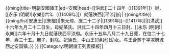 {{ming|title=明朝安國諸王|ed=安國|head=[[洪武]]二十四年（[[1391年]]）封，[[永乐 (明朝)|永樂]]六年（[[1409年]]）就藩陕西[[平涼]]府|
{{ming/title}}
{{ming/list|安惠王|[[朱楹]]|朱元璋、庶二十二子|[[1391年]]─[[1417年]]|[[洪武]]十六年九月二十二日生，母妃某氏。洪武二十四年四月十三日封。[[永乐 (明朝)|永樂]]六年十月十九日就藩陕西平涼府。永乐十五年八月二十九日薨，在位二十七年，寿三十五。無子，封除。妃徐氏，中山王[[徐达]]幼女。与王合葬于平凉府城西之安国镇。}}
}}<noinclude>
[[Category:明朝諸王列表模板]]
</noinclude>